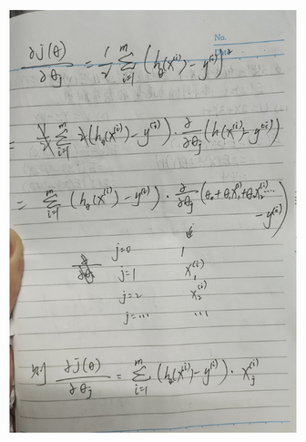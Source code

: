 ![Image text](https://github.com/ShyanL/ShyanL/blob/main/%E6%A2%AF%E5%BA%A6%E5%81%8F%E5%AF%BC%E5%85%AC%E5%BC%8F%E6%8E%A8%E5%AF%BC.jpg)
